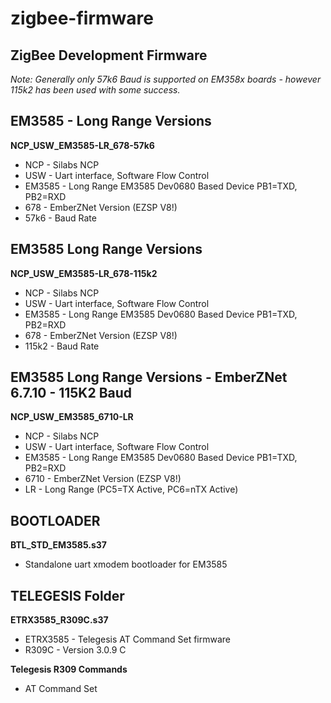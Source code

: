# zigbee-firmware
## ZigBee Development Firmware

_Note: Generally only 57k6 Baud is supported on EM358x boards - however 115k2 has been used with some success._

## EM3585 - Long Range Versions
__NCP_USW_EM3585-LR_678-57k6__
* NCP - Silabs NCP
* USW - Uart interface, Software Flow Control 
* EM3585 - Long Range EM3585 Dev0680 Based Device PB1=TXD, PB2=RXD
* 678 - EmberZNet Version (EZSP V8!)
* 57k6 - Baud Rate
 
## EM3585 Long Range Versions
__NCP_USW_EM3585-LR_678-115k2__
* NCP - Silabs NCP
* USW - Uart interface, Software Flow Control 
* EM3585 - Long Range EM3585 Dev0680 Based Device PB1=TXD, PB2=RXD
* 678 - EmberZNet Version (EZSP V8!)
* 115k2 - Baud Rate

## EM3585 Long Range Versions - EmberZNet 6.7.10 - 115K2 Baud
__NCP_USW_EM3585_6710-LR__
* NCP - Silabs NCP
* USW - Uart interface, Software Flow Control 
* EM3585 - Long Range EM3585 Dev0680 Based Device PB1=TXD, PB2=RXD
* 6710 - EmberZNet Version (EZSP V8!)
* LR - Long Range (PC5=TX Active, PC6=nTX Active)

## BOOTLOADER ##
__BTL_STD_EM3585.s37__
* Standalone uart xmodem bootloader for EM3585
 
## TELEGESIS Folder ##
__ETRX3585_R309C.s37__
* ETRX3585 - Telegesis AT Command Set firmware 
* R309C - Version 3.0.9 C

__Telegesis R309 Commands__
* AT Command Set